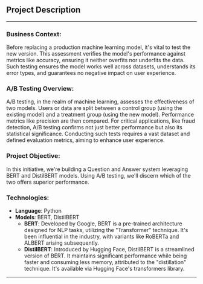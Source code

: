 ## Project Description 
---
### Business Context:
Before replacing a production machine learning model, it's vital to test the new version. This assessment verifies the model's performance against metrics like accuracy, ensuring it neither overfits nor underfits the data. Such testing ensures the model works well across datasets, understands its error types, and guarantees no negative impact on user experience.

### A/B Testing Overview:
A/B testing, in the realm of machine learning, assesses the effectiveness of two models. Users or data are split between a control group (using the existing model) and a treatment group (using the new model). Performance metrics like precision are then compared. For critical applications, like fraud detection, A/B testing confirms not just better performance but also its statistical significance. Conducting such tests requires a vast dataset and defined evaluation metrics, aiming to enhance user experience.

### Project Objective:
In this initiative, we're building a Question and Answer system leveraging BERT and DistilBERT models. Using A/B testing, we'll discern which of the two offers superior performance.

### Technologies:
- **Language**: Python
- **Models**: BERT, DistilBERT
  - **BERT**: Developed by Google, BERT is a pre-trained architecture designed for NLP tasks, utilizing the "Transformer" technique. It's been influential in the industry, with variants like RoBERTa and ALBERT arising subsequently.
  - **DistilBERT**: Introduced by Hugging Face, DistilBERT is a streamlined version of BERT. It maintains significant performance while being faster and consuming less memory, attributed to the "distillation" technique. It's available via Hugging Face's transformers library.
---
